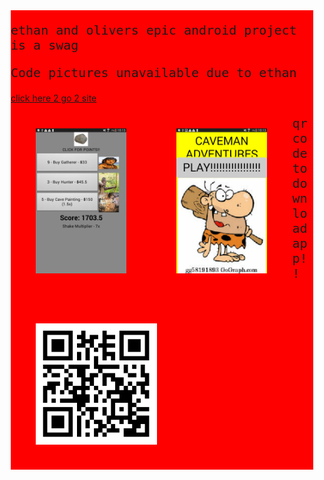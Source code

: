 <link href="https://fonts.googleapis.com/css?family=Ubuntu+Mono&display=swap" rel="stylesheet">
<div class="column">
  <p>ethan and olivers epic android project is a swag</p>
  <p>Code pictures unavailable due to ethan<br></p>
  <a href="https://thog10million.github.io/ethan-and-olivers-epic-android-project/">click here 2 go 2 site</a>
</div>
<div class="column">
  <img src="Screenshot_2019-11-18-10-13-38[1].png">
  <img src="Screenshot_2019-11-18-10-13-45[1].png">
  <p>qr code to download app!!</p>
  <img src="qr.png" class="qr">
</div>
<style>
  img {
    width: 30%;
    padding: 40px;
    float: left;
  }
  .container {
    margin: 0 10%;
  }
  .qr {
    width: 40%;
  }
  p {
    font-family: 'Ubuntu Mono', monospace;
    font-size: 20px;
  }
  div {
    margin: 0 10px;
    background-color: red;
  }
  
  .column {
    float: left;
  }
  
</style>
